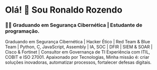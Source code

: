 # Olá! 👋 Sou Ronaldo Rozendo

### 👨‍💻 Graduando em Segurança Cibernética | Estudante de programação.
Graduando em Segurança Cibernética | Hacker Ético | Red Team & Blue Team | Python, C, JavaScript, Assembly | IA, SOC | DFIR | SIEM & SOAR | Cisco & Fortinet | Consultor em Governança de TI Experiência com ITIL, COBIT e ISO 27001. Apaixonado por Tecnologias, Minha missão é: criar soluções inovadoras, automatizar processos, fortalecer defesas digitais.
